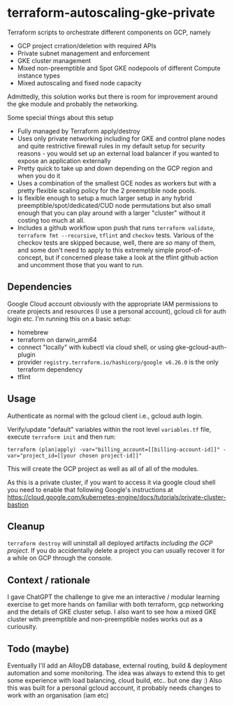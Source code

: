 # terraform-autoscaling-gke-private
Terraform scripts to orchestrate different components on GCP, namely 
* GCP project crration/deletion with required APIs
* Private subnet management and enforcement
* GKE cluster management
* Mixed non-preemptible and Spot GKE nodepools of different Compute instance types
* Mixed autoscaling and fixed node capacity

Admittedly, this solution works but there is room for improvement around the gke module and probably the networking.

Some special things about this setup 
- Fully managed by Terraform apply/destroy
- Uses only private networking including for GKE and control plane nodes and quite restrictive firewall rules in my default setup for security reasons - you would set up an external load balancer if you wanted to expose an application externally
- Pretty quick to take up and down depending on the GCP region and when you do it
- Uses a combination of the smallest GCE nodes as workers but with a pretty flexible scaling policy for the 2 preemptible node pools.
- Is flexible enough to setup a much larger setup in any hybrid preemptible/spot/dedicated/CUD node permutations but also small enough that you can play around with a larger "cluster" without it costing too much at all.
- Includes a github workflow upon push that runs `terraform validate`, `terraform fmt --recursive`, `tflint` and `checkov` tests. Various of the checkov tests are skipped because, well, there are _so_ many of them, and some don't need to apply to this extremely simple proof-of-concept, but if concerned please take a look at the tflint github action and uncomment those that you want to run.
  
## Dependencies

Google Cloud account obviously with the appropriate IAM permissions to create projects and resources (I use a personal account), gcloud cli for auth login etc.
I'm running this on a basic setup:
* homebrew 
* terraform on darwin_arm64
* connect "locally" with kubectl via cloud shell, or using gke-gcloud-auth-plugin
* provider `registry.terraform.io/hashicorp/google v6.26.0` is the only terraform dependency
* tflint

## Usage

Authenticate as normal with the gcloud client i.e., gcloud auth login.

Verify/update "default" variables within the root level `variables.tf` file, execute `terraform init` and then run:
```
terraform (plan|apply) -var="billing_account=[[billing-account-id]]" -var="project_id=[[your chosen project-id]]"
```
This will create the GCP project as well as all of all of the modules.

As this is a private cluster, if you want to access it via google cloud shell you need to enable that following Google's instructions at https://cloud.google.com/kubernetes-engine/docs/tutorials/private-cluster-bastion 

## Cleanup 

`terraform destroy` will uninstall all deployed artifacts *including the GCP project*. If you do accidentally delete a project you can usually recover it for a while on GCP through the console.

## Context / rationale

I gave ChatGPT the challenge to give me an interactive / modular learning exercise to get more hands on familiar with both terraform, gcp networking and the details of GKE cluster setup. I also want to see how a mixed GKE cluster with preemptible and non-preemptible nodes works out as a curiousity.

## Todo (maybe)

Eventually I'll add an AlloyDB database, external routing, build & deployment automation and some monitoring. The idea was always to extend this to get some experience with load balancing, cloud build, etc.. but one day :) 
Also this was built for a personal gcloud account, it probably needs changes to work with an organisation (iam etc)
